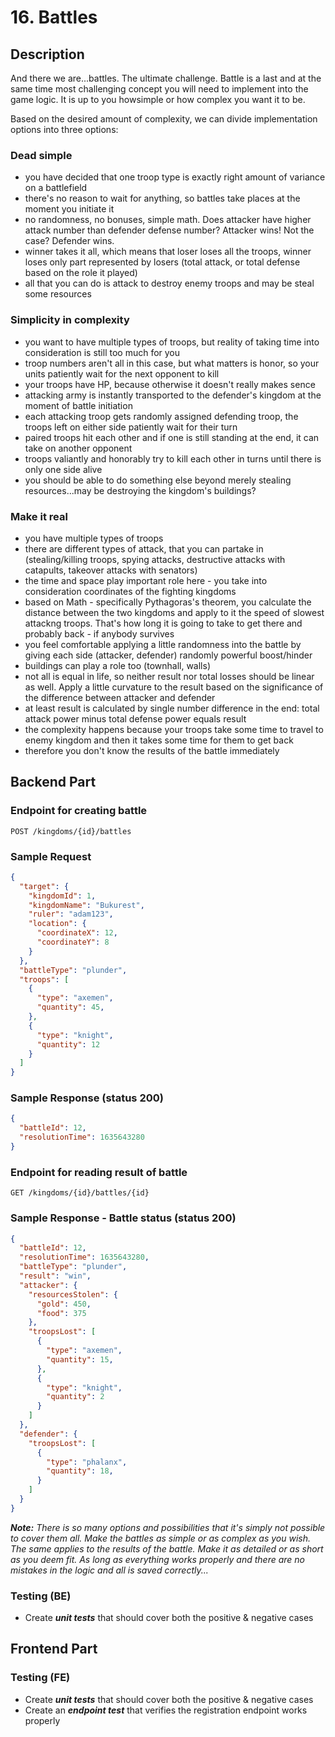 # 16. Battles

## Description

And there we are...battles. The ultimate challenge. Battle is a last and at the
same time most challenging concept you will need to implement into the game
logic. It is up to you howsimple or how complex you want it to be.

Based on the desired amount of complexity, we can divide implementation options
into three options:

### Dead simple

- you have decided that one troop type is exactly right amount of variance on a
  battlefield
- there's no reason to wait for anything, so battles take places at the moment
  you initiate it
- no randomness, no bonuses, simple math. Does attacker have higher attack
  number than defender defense number? Attacker wins! Not the case? Defender
  wins.
- winner takes it all, which means that loser loses all the troops, winner loses
  only part represented by losers (total attack, or total defense based on the
  role it played)
- all that you can do is attack to destroy enemy troops and may be steal some
  resources

### Simplicity in complexity

- you want to have multiple types of troops, but reality of taking time into
  consideration is still too much for you
- troop numbers aren't all in this case, but what matters is honor, so your
  units patiently wait for the next opponent to kill
- your troops have HP, because otherwise it doesn't really makes sence
- attacking army is instantly transported to the defender's kingdom at the
  moment of battle initiation
- each attacking troop gets randomly assigned defending troop, the troops left
  on either side patiently wait for their turn
- paired troops hit each other and if one is still standing at the end, it can
  take on another opponent
- troops valiantly and honorably try to kill each other in turns until there is
  only one side alive
- you should be able to do something else beyond merely stealing resources...may
  be destroying the kingdom's buildings?

### Make it real

- you have multiple types of troops
- there are different types of attack, that you can partake in (stealing/killing
  troops, spying attacks, destructive attacks with catapults, takeover attacks
  with senators)
- the time and space play important role here - you take into consideration
  coordinates of the fighting kingdoms
- based on Math - specifically Pythagoras's theorem, you calculate the distance
  between the two kingdoms and apply to it the speed of slowest attackng troops.
  That's how long it is going to take to get there and probably back - if
  anybody survives
- you feel comfortable applying a little randomness into the battle by giving
  each side (attacker, defender) randomly powerful boost/hinder
- buildings can play a role too (townhall, walls)
- not all is equal in life, so neither result nor total losses should be linear
  as well. Apply a little curvature to the result based on the significance of
  the difference between attacker and defender
- at least result is calculated by single number difference in the end: total
  attack power minus total defense power equals result
- the complexity happens because your troops take some time to travel to enemy
  kingdom and then it takes some time for them to get back
- therefore you don't know the results of the battle immediately  

## Backend Part

### Endpoint for creating battle

`POST /kingdoms/{id}/battles`

### Sample Request

```json
{
  "target": {
    "kingdomId": 1,
    "kingdomName": "Bukurest",
    "ruler": "adam123",
    "location": {
      "coordinateX": 12,
      "coordinateY": 8
    }
  },
  "battleType": "plunder",
  "troops": [
    {  
      "type": "axemen",
      "quantity": 45,
    }, 
    {
      "type": "knight",
      "quantity": 12
    }
  ]
}
```

### Sample Response (status 200)

```json
{
  "battleId": 12,
  "resolutionTime": 1635643280
}
```

### Endpoint for reading result of battle

`GET /kingdoms/{id}/battles/{id}`

### Sample Response - Battle status (status 200)

```json
{
  "battleId": 12,
  "resolutionTime": 1635643280,
  "battleType": "plunder",
  "result": "win",
  "attacker": {
    "resourcesStolen": {
      "gold": 450,
      "food": 375
    },
    "troopsLost": [
      {  
        "type": "axemen",
        "quantity": 15,
      }, 
      {
        "type": "knight",
        "quantity": 2
      }
    ]
  },
  "defender": {
    "troopsLost": [
      {  
        "type": "phalanx",
        "quantity": 18,
      }
    ]
  }
}
```

***Note:** There is so many options and possibilities that it's simply not
possible to cover them all. Make the battles as simple or as complex as you
wish. The same applies to the results of the battle. Make it as detailed or as
short as you deem fit. As long as everything works properly and there are no
mistakes in the logic and all is saved correctly...*

### Testing (BE)

- Create ***unit tests*** that should cover both the positive & negative cases

## Frontend Part

### Testing (FE)

- Create ***unit tests*** that should cover both the positive & negative cases
- Create an ***endpoint test*** that verifies the registration endpoint works
  properly
